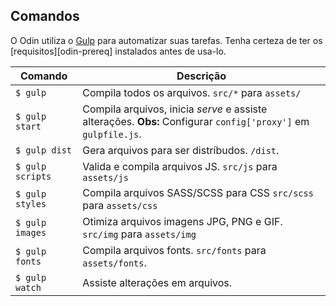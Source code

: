 ## Comandos

O Odin utiliza o [Gulp][gulp] para automatizar suas tarefas. Tenha certeza de ter os [requisitos][odin-prereq] instalados antes de usa-lo.

| Comando          | Descrição                                                                                                           |
| ---              | ---                                                                                                                 |
| `$ gulp`         | Compila todos os arquivos. `src/*` para `assets/`                                                                   |
| `$ gulp start`   | Compila arquivos, inicia _serve_ e assiste alterações. **Obs:** Configurar `config['proxy']` em `gulpfile.js`.      |
| `$ gulp dist`    | Gera arquivos para ser distríbudos. `/dist`.                                                                        |
| `$ gulp scripts` | Valida e compila arquivos JS. `src/js` para `assets/js`                                                             |
| `$ gulp styles`  | Compila arquivos SASS/SCSS para CSS `src/scss` para `assets/css`                                                    |
| `$ gulp images`  | Otimiza arquivos imagens JPG, PNG e GIF. `src/img` para `assets/img`                                                |
| `$ gulp fonts`   | Compila arquivos fonts. `src/fonts` para `assets/fonts`.                                                            |
| `$ gulp watch`   | Assiste alterações em arquivos.                                                                                     |

[gulp]: http://gulpjs.com
[odin-docs-prereq]: https://github.com/adammacias/odin/tree/v3-gh-pages/v3-prereq
